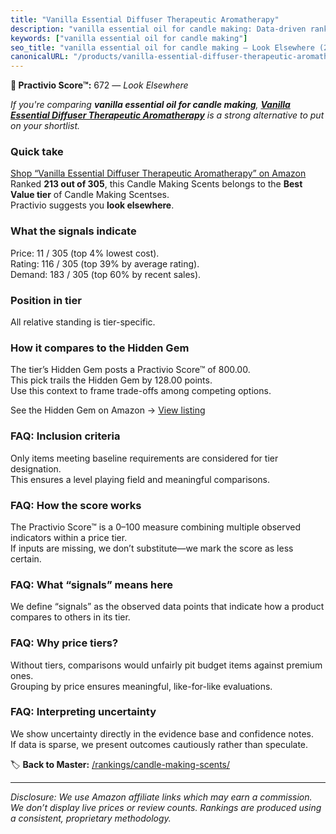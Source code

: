```yaml
---
title: "Vanilla Essential Diffuser Therapeutic Aromatherapy"
description: "vanilla essential oil for candle making: Data-driven ranking using the Practivio Score™. Positioned by quality, value, demand, findability, momentum."
keywords: ["vanilla essential oil for candle making"]
seo_title: "vanilla essential oil for candle making — Look Elsewhere (2025)"
canonicalURL: "/products/vanilla-essential-diffuser-therapeutic-aromatherapy-B08YKF41HH/"
---
```


**🚫 Practivio Score™:** 672 — _Look Elsewhere_


*If you're comparing **vanilla essential oil for candle making**, **[Vanilla Essential Diffuser Therapeutic Aromatherapy](https://www.amazon.com/dp/B08YKF41HH?tag=practivio-20)** is a strong alternative to put on your shortlist.*
### Quick take
[Shop “Vanilla Essential Diffuser Therapeutic Aromatherapy” on Amazon](https://www.amazon.com/dp/B08YKF41HH?tag=practivio-20)
Ranked **213 out of 305**, this Candle Making Scents belongs to the **Best Value tier** of Candle Making Scentses.  
Practivio suggests you **look elsewhere**.

### What the signals indicate
Price: 11 / 305 (top 4% lowest cost).  
Rating: 116 / 305 (top 39% by average rating).  
Demand: 183 / 305 (top 60% by recent sales).

### Position in tier
All relative standing is tier-specific.

### How it compares to the Hidden Gem
The tier’s Hidden Gem posts a Practivio Score™ of 800.00.  
This pick trails the Hidden Gem by 128.00 points.  
Use this context to frame trade-offs among competing options.  

See the Hidden Gem on Amazon → [View listing](https://www.amazon.com/dp/B0F18RY1FR?tag=practivio-20)

### FAQ: Inclusion criteria
Only items meeting baseline requirements are considered for tier designation.  
This ensures a level playing field and meaningful comparisons.

### FAQ: How the score works
The Practivio Score™ is a 0–100 measure combining multiple observed indicators within a price tier.  
If inputs are missing, we don’t substitute—we mark the score as less certain.

### FAQ: What “signals” means here
We define “signals” as the observed data points that indicate how a product compares to others in its tier.

### FAQ: Why price tiers?
Without tiers, comparisons would unfairly pit budget items against premium ones.  
Grouping by price ensures meaningful, like-for-like evaluations.

### FAQ: Interpreting uncertainty
We show uncertainty directly in the evidence base and confidence notes.  
If data is sparse, we present outcomes cautiously rather than speculate.


🏷️ **Back to Master:** [/rankings/candle-making-scents/](/rankings/candle-making-scents/)

---
_Disclosure: We use Amazon affiliate links which may earn a commission. We don’t display live prices or review counts. Rankings are produced using a consistent, proprietary methodology._
